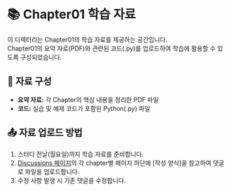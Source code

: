 # 📚 Chapter01 학습 자료

이 디렉터리는 Chapter01의 학습 자료를 제공하는 공간입니다.  
Chapter01의 요약 자료(PDF)와 관련된 코드(.py)를 업로드하여 학습에 활용할 수 있도록 구성되었습니다.

## 📌 자료 구성
- **요약 자료:** 각 Chapter의 핵심 내용을 정리한 PDF 파일
- **코드:** 실습 및 예제 코드가 포함된 Python(.py) 파일

## 📤 자료 업로드 방법
1. 스터디 전날(월요일)까지 학습 자료를 준비합니다.
2. [Discussions 페이지](https://github.com/Pseudo-Lab/LLM_AI_app/discussions)의 각 chapter별 페이지 하단에 [작성 양식]을 참고하여 댓글로 파일을 업로드합니다.
3. 수정 사항 발생 시 기존 댓글을 수정합니다. 